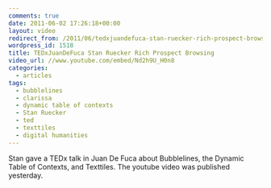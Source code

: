 ```yaml
---
comments: true
date: 2011-06-02 17:26:18+00:00
layout: video
redirect_from: /2011/06/tedxjuandefuca-stan-ruecker-rich-prospect-browsing
wordpress_id: 1518
title: TEDxJuanDeFuca Stan Ruecker Rich Prospect Browsing
video_url: //www.youtube.com/embed/Nd2h9U_H0n8
categories:
  - articles
tags:
  - bubblelines
  - clarissa
  - dynamic table of contexts
  - Stan Ruecker
  - ted
  - texttiles
  - digital humanities
---
```


Stan gave a TEDx talk in Juan De Fuca about Bubblelines, the Dynamic Table of Contexts, and Texttiles. The youtube video was published yesterday.
